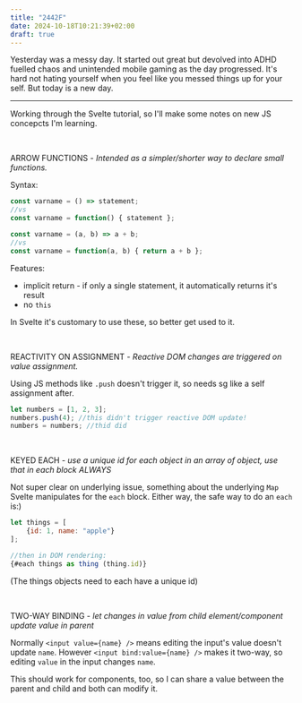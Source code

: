 ```yaml
---
title: "2442F"
date: 2024-10-18T10:21:39+02:00
draft: true
---
```


Yesterday was a messy day. It started out great but devolved into ADHD fuelled chaos and unintended mobile gaming as the day progressed.
It's hard not hating yourself when you feel like you messed things up for your self. But today is a new day.

---

Working through the Svelte tutorial, so I'll make some notes on new JS concepcts I'm learning.

&nbsp;
&nbsp;

ARROW FUNCTIONS - *Intended as a simpler/shorter way to declare small functions.*

Syntax:

```JavaScript
const varname = () => statement;
//vs
const varname = function() { statement };

const varname = (a, b) => a + b;
//vs
const varname = function(a, b) { return a + b };
```

Features:
- implicit return - if only a single statement, it automatically returns it's result
- no `this`

In Svelte it's customary to use these, so better get used to it.

&nbsp;
&nbsp;

REACTIVITY ON ASSIGNMENT - *Reactive DOM changes are triggered on value assignment.*

Using JS methods like `.push` doesn't trigger it, so needs sg like a self assignment after.

```JavaScript
let numbers = [1, 2, 3];
numbers.push(4); //this didn't trigger reactive DOM update!
numbers = numbers; //thid did
```

&nbsp;
&nbsp;

KEYED EACH - *use a unique id for each object in an array of object, use that in each block ALWAYS*

Not super clear on underlying issue, something about the underlying `Map` Svelte manipulates for the `each` block. 
Either way, the safe way to do an `each` is:)

```JavaScript
let things = [
	{id: 1, name: "apple"}
];

//then in DOM rendering:
{#each things as thing (thing.id)}
```
(The things objects need to each have a unique id)

&nbsp;
&nbsp;

TWO-WAY BINDING - *let changes in value from child element/component update value in parent*

Normally `<input value={name} />` means editing the input's value doesn't update `name`. However `<input bind:value={name} />` makes it two-way, so editing `value` in the input changes `name`.

This should work for components, too, so I can share a value between the parent and child and both can modify it.

&nbsp;
&nbsp;

